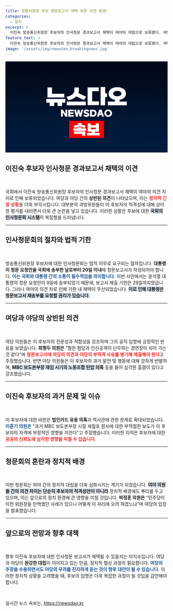 ```yaml
---
title: 방통위원장 후보 청문보고서 채택 보류 이견 발생!
categories:
  - 정치
excerpt: >
  이진숙 방송통신위원장 후보자의 인사청문 경과보고서 채택이 여야의 대립으로 보류됐다. 여당은 후보자의 전문성을 강조하는 반면, 야당은 법인카드 유용 의혹과 역사관의 흠결을 문제삼으며 반대 입장을 고수하고 있다. 과연 이 난제가 어떻게 풀릴 것인가?
feature_text: >
  이진숙 방송통신위원장 후보자의 인사청문 경과보고서 채택이 여야의 대립으로 보류됐다. 여당은 후보자의 전문성을 강조하는 반면, 야당은 법인카드 유용 의혹과 역사관의 흠결을 문제삼으며 반대 입장을 고수하고 있다. 과연 이 난제가 어떻게 풀릴 것인가?
image: '/assets/img/newsdao_breakingnews.jpg'
---
```


<p><img src="/assets/img/newsdao_breakingnews.jpg" alt="pcversion 속보" /></p>

<h2 data-ke-size="size26">이진숙 후보자 인사청문 경과보고서 채택의 이견</h2>

<p data-ke-size="size16">&nbsp;</p>

<p>국회에서 이진숙 방송통신위원장 후보자의 인사청문 경과보고서 채택이 여야의 의견 차이로 인해 보류되었습니다. 여당과 야당 간의 <b>상반된 의견</b>이 나타났으며, 이는 <b><span style="color: #ee2323;">정치적 긴장 상황</span></b>을 더욱 부각시킵니다. 대부분의 과방위원들이 이 후보자의 적격성에 대해 상이한 평가를 내리면서 더욱 큰 논란을 낳고 있습니다. 이러한 상황은 후보에 대한 <b><span style="background-color: #21538527;">국회의 인사청문회 시스템</span></b>의 복잡함을 드러냅니다.</p>

<hr>

<h2 data-ke-size="size26">인사청문회의 절차와 법적 기한</h2>

<p data-ke-size="size16">&nbsp;</p>

<p>방송통신위원장 후보자에 대한 인사청문회는 법적 의무로 요구되는 절차입니다. <b>대통령이 청문 요청안을 국회에 송부한 날로부터 20일 이내</b>에 청문보고서가 작성되어야 합니다. <b><span style="color: #1a5490;">이는 국회와 대통령 간의 소통이 필수적임을 의미합니다.</span></b> 이번 사안에서는 윤석열 대통령의 청문 요청안이 9일에 송부되었기 때문에, 보고서 제출 기한은 29일까지였습니다. 그러나 여야의 의견 차로 인해 기한 내 채택이 무산되었습니다. <b><span style="background-color: #21538527;">이로 인해 대통령은 청문보고서 재송부를 요청할 권리가 있습니다.</span></b></p>

<hr>

<h2 data-ke-size="size26">여당과 야당의 상반된 의견</h2>

<p data-ke-size="size16">&nbsp;</p>

<p>여당 의원들은 이 후보자의 전문성과 적합성을 강조하며 그의 공직 임명에 긍정적인 반응을 보였습니다. <b>최형두 의원은</b> "험한 험담과 인신공격이 난무하는 경연장이 되어 가는 것 같다"며 <b><span style="color: #ee2323;">청문보고서에 여당의 의견과 야당의 부적격 사유를 병기해 제출해야 한다</span></b>고 주장했습니다. 반면 야당 의원들은 이 후보자의 과거 발언 및 행동에 대해 강하게 반발하며, <b><span style="background-color: #21538527;">MBC 보도본부장 재임 시기의 노동조합 탄압 의혹</span></b> 등을 들어 심각한 흠결이 있다고 강조했습니다. </p>

<hr>

<h2 data-ke-size="size26">이진숙 후보자의 과거 문제 및 이슈</h2>

<p data-ke-size="size16">&nbsp;</p>

<p>이 후보자에 대한 비판은 <b>법인카드 유용 의혹</b>과 역사관에 관한 문제로 확대되었습니다. <b><span style="color: #1a5490;">이훈기 의원은</span></b> "과거 MBC 보도본부장 시절 세월호 참사에 대한 부적절한 보도가 이 후보자의 자격에 부정적인 영향을 끼친다"고 주장했습니다. 이러한 지적은 후보자에 대한 <b><span style="color: #ee2323;">공공의 신뢰도에 심각한 영향을 미칠 수 있습니다.</span></b> </p>

<hr>

<h2 data-ke-size="size26">청문회의 혼란과 정치적 배경</h2>

<p data-ke-size="size16">&nbsp;</p>

<p>이번 청문회는 여야 간의 정치적 대립을 더욱 심화시키는 계기가 되었습니다. <b><span style="background-color: #21538527;">여야 의원들 간의 의견 차이는 단순히 후보자의 적격성만이 아니라</span></b> 정치적 배경에도 뿌리를 두고 있으며, 이는 앞으로의 정치 환경에 큰 영향을 미칠 것입니다. <b>박정훈 의원은</b> "민주당이 이전 위원장을 탄핵했던 사례가 있으니 어떻게 이 자리에 오려 하겠느냐"며 여당의 입장을 발표했습니다. </p>

<hr>

<h2 data-ke-size="size26">앞으로의 전망과 향후 대책</h2>

<p data-ke-size="size16">&nbsp;</p>

<p>향후 이진숙 후보자에 대한 인사청문 보고서가 채택될 수 있을지는 미지수입니다. 여당과 야당의 <b>완강한 대립</b>이 이어지고 있는 만큼, 정치적 협상 과정이 필요합니다. <b><span style="color: #1a5490;">여당의 주장을 수용하면서도 야당의 우려를 진지하게 듣는 것이 향후 대안이 될 수 있습니다.</span></b> 이러한 정치적 상황을 고려했을 때, 후보의 임명은 더욱 복잡한 과정이 될 것임을 감안해야 합니다. </p>

<p data-ke-size="size16">&nbsp;</p>
실시간 뉴스 속보는, <a href="https://newsdao.kr" rel="dofollow">https://newsdao.kr</a>


